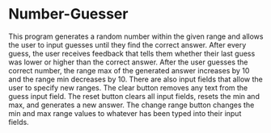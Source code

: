 # Number-Guesser

 This program generates a random number within the given range and allows the
 user to input guesses until they find the correct answer. After every guess,
 the user receives feedback that tells them whether their last guess was lower
 or higher than the correct answer. After the user guesses the correct number, the range max
 of the generated answer increases by 10 and the range min decreases by 10. There
 are also input fields that allow the user to specify new ranges. The clear button removes any 
 text from the guess input field. The reset button clears all input fields, resets the min and 
 max, and generates a new answer. The change range button changes the min and max range values 
 to whatever has been typed into their input fields.
 
